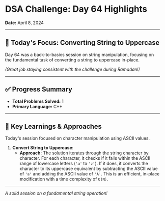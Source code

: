 # DSA Challenge: Day 64 Highlights

**Date:** April 8, 2024

---

## 🎯 Today's Focus: Converting String to Uppercase

Day 64 was a back-to-basics session on string manipulation, focusing on the fundamental task of converting a string to uppercase in-place.

_(Great job staying consistent with the challenge during Ramadan!)_

---

## ✅ Progress Summary

-   **Total Problems Solved:** 1
-   **Primary Language:** C++

---

## 🧠 Key Learnings & Approaches

Today's session focused on character manipulation using ASCII values.

1.  **Convert String to Uppercase:**
    -   **Approach:** The solution iterates through the string character by character. For each character, it checks if it falls within the ASCII range of lowercase letters (`'a'` to `'z'`). If it does, it converts the character to its uppercase equivalent by subtracting the ASCII value of `'a'` and adding the ASCII value of `'A'`. This is an efficient, in-place modification with a time complexity of `O(N)`.

---

_A solid session on a fundamental string operation!_
